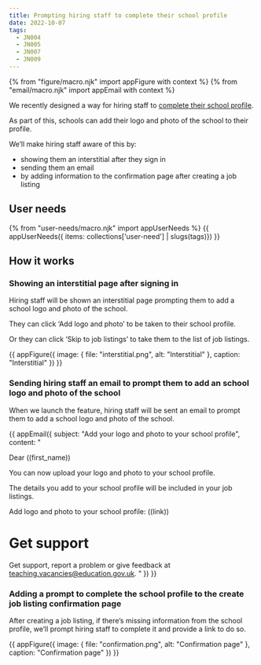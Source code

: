 ```yaml
---
title: Prompting hiring staff to complete their school profile
date: 2022-10-07
tags:
  - JN004
  - JN005
  - JN007
  - JN009
---
```


{% from "figure/macro.njk" import appFigure with context %}
{% from "email/macro.njk" import appEmail with context %}

We recently designed a way for hiring staff to [complete their school profile](/creating-a-school-profile).

As part of this, schools can add their logo and photo of the school to their profile.

We’ll make hiring staff aware of this by:

- showing them an interstitial after they sign in
- sending them an email
- by adding information to the confirmation page after creating a job listing

## User needs

{% from "user-needs/macro.njk" import appUserNeeds %}
{{ appUserNeeds({ items: collections['user-need'] | slugs(tags)}) }}

## How it works

### Showing an interstitial page after signing in

Hiring staff will be shown an interstitial page prompting them to add a school logo and photo of the school.

They can click ‘Add logo and photo’ to be taken to their school profile.

Or they can click ‘Skip to job listings’ to take them to the list of job listings.

{{ appFigure({
  image: {
    file: "interstitial.png",
    alt: "Interstitial"
  },
  caption: "Interstitial"
}) }}

### Sending hiring staff an email to prompt them to add an school logo and photo of the school

When we launch the feature, hiring staff will be sent an email to prompt them to add a school logo and photo of the school.

<!-- markdownlint-disable MD025 MD001 -->
{{ appEmail({
  subject: "Add your logo and photo to your school profile",
  content: "

Dear ((first_name))

You can now upload your logo and photo to your school profile.

The details you add to your school profile will be included in your job listings.

Add logo and photo to your school profile:
((link))

# Get support

Get support, report a problem or give feedback at [teaching.vacancies@education.gov.uk](mailto:teaching.vacancies@education.gov.uk).
  "
}) }}

### Adding a prompt to complete the school profile to the create job listing confirmation page

After creating a job listing, if there’s missing information from the school profile, we’ll prompt hiring staff to complete it and provide a link to do so.

{{ appFigure({
  image: {
    file: "confirmation.png",
    alt: "Confirmation page"
  },
  caption: "Confirmation page"
}) }}
